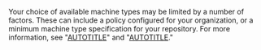 Your choice of available machine types may be limited by a number of factors. These can include a policy configured for your organization, or a minimum machine type specification for your repository. For more information, see "[AUTOTITLE](/codespaces/managing-codespaces-for-your-organization/restricting-access-to-machine-types)" and "[AUTOTITLE](/codespaces/setting-up-your-project-for-codespaces/configuring-dev-containers/setting-a-minimum-specification-for-codespace-machines)."
